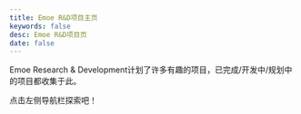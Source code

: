 ```yaml
---
title: Emoe R&D项目主页
keywords: false
desc: Emoe R&D项目页
date: false
---
```


Emoe Research & Development计划了许多有趣的项目，已完成/开发中/规划中的项目都收集于此。

点击左侧导航栏探索吧！